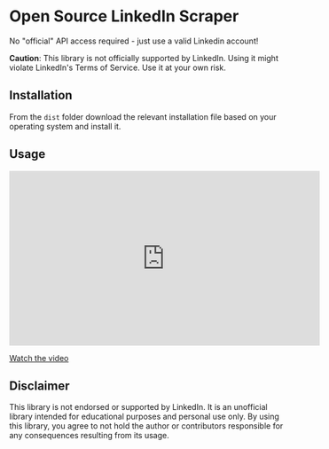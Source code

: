 # Open Source LinkedIn Scraper

No "official" API access required - just use a valid Linkedin account!

**Caution**: This library is not officially supported by LinkedIn. Using it might violate LinkedIn's Terms of Service. Use it at your own risk.

## Installation

From the `dist` folder download the relevant installation file based on your operating system and install it.

## Usage

<iframe width="560" height="315" src="https://www.youtube.com/embed/spJ0vas1TQE?si=WZXV1LBS8Uql2JH5&amp;controls=0" title="YouTube video player" frameborder="0" allow="accelerometer; autoplay; clipboard-write; encrypted-media; gyroscope; picture-in-picture; web-share" referrerpolicy="strict-origin-when-cross-origin" allowfullscreen></iframe>

[Watch the video](https://www.youtube.com/embed/spJ0vas1TQE?si=WZXV1LBS8Uql2JH5&controls=0)

## Disclaimer

This library is not endorsed or supported by LinkedIn. It is an unofficial library intended for educational purposes and personal use only. By using this library, you agree to not hold the author or contributors responsible for any consequences resulting from its usage.

